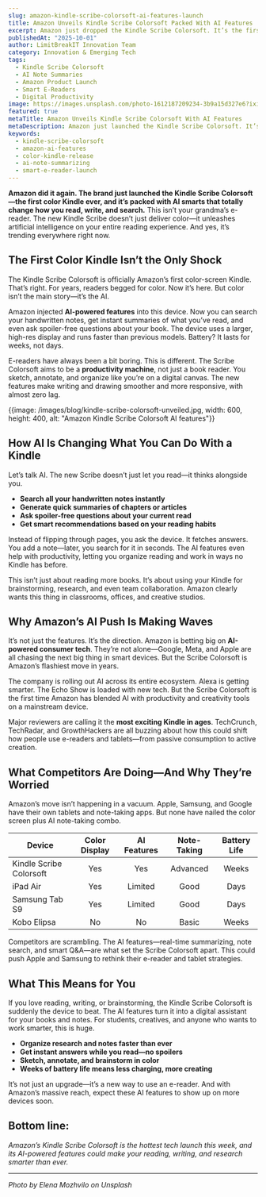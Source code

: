 ```yaml
---
slug: amazon-kindle-scribe-colorsoft-ai-features-launch
title: Amazon Unveils Kindle Scribe Colorsoft Packed With AI Features
excerpt: Amazon just dropped the Kindle Scribe Colorsoft. It’s the first color Kindle ever—and loaded with AI that can summarize notes, answer book questions, and more.
publishedAt: "2025-10-01"
author: LimitBreakIT Innovation Team
category: Innovation & Emerging Tech
tags:
  - Kindle Scribe Colorsoft
  - AI Note Summaries
  - Amazon Product Launch
  - Smart E-Readers
  - Digital Productivity
image: https://images.unsplash.com/photo-1612187209234-3b9a15d327e6?ixid=M3w4MTA4NzR8MHwxfHNlYXJjaHwxfHxpbm5vdmF0aW9uJTIwa2luZGxlLXNjcmliZS1jb2xvcnNvZnQlMjBhbWF6b24tYWktZmVhdHVyZXN8ZW58MXwwfHx8MTc1OTI5Njc5MXww&ixlib=rb-4.1.0&w=1200&h=600&fit=crop&q=80
featured: true
metaTitle: Amazon Unveils Kindle Scribe Colorsoft With AI Features
metaDescription: Amazon just launched the Kindle Scribe Colorsoft. It’s the first color Kindle—and loaded with AI to summarize notes, answer questions, and boost productivity.
keywords:
  - kindle-scribe-colorsoft
  - amazon-ai-features
  - color-kindle-release
  - ai-note-summarizing
  - smart-e-reader-launch
---
```


**Amazon did it again. The brand just launched the Kindle Scribe Colorsoft—the first color Kindle ever, and it’s packed with AI smarts that totally change how you read, write, and search.** This isn’t your grandma’s e-reader. The new Kindle Scribe doesn’t just deliver color—it unleashes artificial intelligence on your entire reading experience. And yes, it’s trending everywhere right now.

## The First Color Kindle Isn’t the Only Shock

The Kindle Scribe Colorsoft is officially Amazon’s first color-screen Kindle. That’s right. For years, readers begged for color. Now it’s here. But color isn’t the main story—it’s the AI.

Amazon injected **AI-powered features** into this device. Now you can search your handwritten notes, get instant summaries of what you’ve read, and even ask spoiler-free questions about your book. The device uses a larger, high-res display and runs faster than previous models. Battery? It lasts for weeks, not days.

E-readers have always been a bit boring. This is different. The Scribe Colorsoft aims to be a **productivity machine**, not just a book reader. You sketch, annotate, and organize like you’re on a digital canvas. The new features make writing and drawing smoother and more responsive, with almost zero lag.

{{image: /images/blog/kindle-scribe-colorsoft-unveiled.jpg, width: 600, height: 400, alt: "Amazon Kindle Scribe Colorsoft AI features"}}

## How AI Is Changing What You Can Do With a Kindle

Let’s talk AI. The new Scribe doesn’t just let you read—it thinks alongside you.

- **Search all your handwritten notes instantly**
- **Generate quick summaries of chapters or articles**
- **Ask spoiler-free questions about your current read**
- **Get smart recommendations based on your reading habits**

Instead of flipping through pages, you ask the device. It fetches answers. You add a note—later, you search for it in seconds. The AI features even help with productivity, letting you organize reading and work in ways no Kindle has before.

This isn’t just about reading more books. It’s about using your Kindle for brainstorming, research, and even team collaboration. Amazon clearly wants this thing in classrooms, offices, and creative studios.

## Why Amazon’s AI Push Is Making Waves

It’s not just the features. It’s the direction. Amazon is betting big on **AI-powered consumer tech**. They’re not alone—Google, Meta, and Apple are all chasing the next big thing in smart devices. But the Scribe Colorsoft is Amazon’s flashiest move in years.

The company is rolling out AI across its entire ecosystem. Alexa is getting smarter. The Echo Show is loaded with new tech. But the Scribe Colorsoft is the first time Amazon has blended AI with productivity and creativity tools on a mainstream device.

Major reviewers are calling it the **most exciting Kindle in ages**. TechCrunch, TechRadar, and GrowthHackers are all buzzing about how this could shift how people use e-readers and tablets—from passive consumption to active creation.

## What Competitors Are Doing—And Why They’re Worried

Amazon’s move isn’t happening in a vacuum. Apple, Samsung, and Google have their own tablets and note-taking apps. But none have nailed the color screen plus AI note-taking combo.

| Device            | Color Display | AI Features | Note-Taking | Battery Life |
|-------------------|:------------:|:-----------:|:-----------:|:------------:|
| Kindle Scribe Colorsoft |    Yes      |    Yes      |   Advanced  |   Weeks      |
| iPad Air          |    Yes      |    Limited  |   Good      |   Days       |
| Samsung Tab S9    |    Yes      |    Limited  |   Good      |   Days       |
| Kobo Elipsa       |    No       |    No       |   Basic     |   Weeks      |

Competitors are scrambling. The AI features—real-time summarizing, note search, and smart Q&A—are what set the Scribe Colorsoft apart. This could push Apple and Samsung to rethink their e-reader and tablet strategies.

## What This Means for You

If you love reading, writing, or brainstorming, the Kindle Scribe Colorsoft is suddenly the device to beat. The AI features turn it into a digital assistant for your books and notes. For students, creatives, and anyone who wants to work smarter, this is huge.

- **Organize research and notes faster than ever**
- **Get instant answers while you read—no spoilers**
- **Sketch, annotate, and brainstorm in color**
- **Weeks of battery life means less charging, more creating**

It’s not just an upgrade—it’s a new way to use an e-reader. And with Amazon’s massive reach, expect these AI features to show up on more devices soon.

## Bottom line:

*Amazon’s Kindle Scribe Colorsoft is the hottest tech launch this week, and its AI-powered features could make your reading, writing, and research smarter than ever.*


---

*Photo by Elena Mozhvilo on Unsplash*
